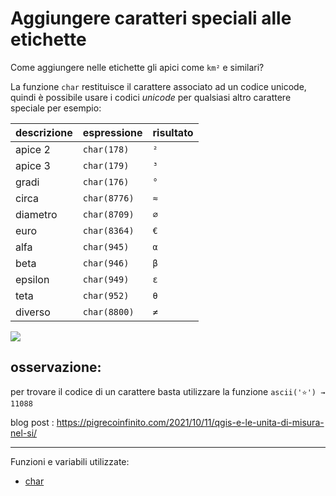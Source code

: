 # Aggiungere caratteri speciali alle etichette

Come aggiungere nelle etichette gli apici come `km²` e similari?

La funzione `char` restituisce il carattere associato ad un codice unicode, quindi è possibile usare i codici _unicode_ per qualsiasi altro carattere speciale per esempio:

descrizione | espressione  | risultato
------------|--------------|----------
apice 2     | `char(178)`  | `²`
apice 3     | `char(179)`  | `³`
gradi       | `char(176)`  | `°`
circa       | `char(8776)` | `≈`
diametro    | `char(8709)` | `∅`
euro        | `char(8364)` | `€`
alfa        | `char(945)`  | `α`
beta        | `char(946)`  | `β`
epsilon     | `char(949)`  | `ε`
teta        | `char(952)`  | `θ`
diverso     | `char(8800)` | `≠`


![](https://pigrecoinfinito.files.wordpress.com/2021/10/image-1.png)

## osservazione:

per trovare il codice di un carattere basta utilizzare la funzione `ascii('⭐') → 11088`

blog post : <https://pigrecoinfinito.com/2021/10/11/qgis-e-le-unita-di-misura-nel-si/>

---

Funzioni e variabili utilizzate:

* [char](../gr_funzioni/stringhe_di_testo/stringhe_di_testo_unico/#char)